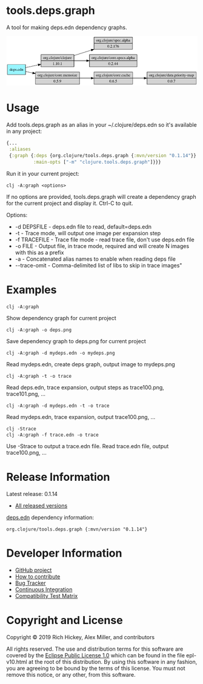 tools.deps.graph
========================================

A tool for making deps.edn dependency graphs.

![Deps](deps.png)

# Usage

Add tools.deps.graph as an alias in your ~/.clojure/deps.edn so it's available in any project:

```clojure
{...
 :aliases
 {:graph {:deps {org.clojure/tools.deps.graph {:mvn/version "0.1.14"}}
          :main-opts ["-m" "clojure.tools.deps.graph"]}}}
```

Run it in your current project:

```
clj -A:graph <options>
```

If no options are provided, tools.deps.graph will create a dependency graph for the current project and display it. Ctrl-C to quit.

Options:

* -d DEPSFILE - deps.edn file to read, default=deps.edn
* -t - Trace mode, will output one image per expansion step
* -f TRACEFILE - Trace file mode - read trace file, don't use deps.edn file
* -o FILE - Output file, in trace mode, required and will create N images with this as a prefix
* -a - Concatenated alias names to enable when reading deps file
* --trace-omit - Comma-delimited list of libs to skip in trace images"

# Examples

```
clj -A:graph
```

Show dependency graph for current project

```
clj -A:graph -o deps.png
```

Save dependency graph to deps.png for current project

```
clj -A:graph -d mydeps.edn -o mydeps.png
```

Read mydeps.edn, create deps graph, output image to mydeps.png

```
clj -A:graph -t -o trace
```

Read deps.edn, trace expansion, output steps as trace100.png, trace101.png, ...

```
clj -A:graph -d mydeps.edn -t -o trace
```

Read mydeps.edn, trace expansion, output trace100.png, ...

```
clj -Strace
clj -A:graph -f trace.edn -o trace
```

Use -Strace to output a trace.edn file.
Read trace.edn file, output trace100.png, ...

# Release Information

Latest release: 0.1.14

* [All released versions](http://search.maven.org/#search%7Cgav%7C1%7Cg%3A%22org.clojure%22%20AND%20a%3A%22tools.deps.graph%22)

[deps.edn](https://clojure.org/guides/deps_and_cli) dependency information:

```
org.clojure/tools.deps.graph {:mvn/version "0.1.14"}
```

# Developer Information

* [GitHub project](https://github.com/clojure/tools.deps.graph)
* [How to contribute](https://dev.clojure.org/display/community/Contributing)
* [Bug Tracker](https://dev.clojure.org/jira/browse/TDEPS)
* [Continuous Integration](https://build.clojure.org/job/tools.deps.graph/)
* [Compatibility Test Matrix](https://build.clojure.org/job/tools.deps.graph-test-matrix/)

# Copyright and License

Copyright © 2019 Rich Hickey, Alex Miller, and contributors

All rights reserved. The use and
distribution terms for this software are covered by the
[Eclipse Public License 1.0] which can be found in the file
epl-v10.html at the root of this distribution. By using this software
in any fashion, you are agreeing to be bound by the terms of this
license. You must not remove this notice, or any other, from this
software.

[Eclipse Public License 1.0]: http://opensource.org/licenses/eclipse-1.0.php

